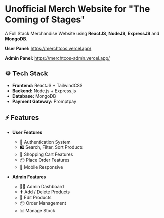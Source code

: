 # Unofficial Merch Website for "The Coming of Stages"

A Full Stack Merchandise Website using **ReactJS**, **NodeJS**, **ExpressJS** and **MongoDB**.

**User Panel:** https://merchtcos.vercel.app/

**Admin Panel:** https://merchtcos-admin.vercel.app/

## ⚙️ Tech Stack

- **Frontend:** ReactJS + TailwindCSS
- **Backend:** Node.js + Express.js
- **Database:** MongoDB
- **Payment Gateway:** Promptpay

## ⚡️ Features

- **User Features**
  - 👤 Authentication System
  - 🛍️ Search, Filter, Sort Products 
  - 🛒 Shopping Cart Features
  - 📦 Place Order Features
  - 📱 Mobile Responsive

- **Admin Features**
  - 🧑‍💻 Admin Dashboard
  - ➕ Add / Delete Products
  - 🔨 Edit Products
  - 📦 Order Management
  - 📊 Manage Stock
